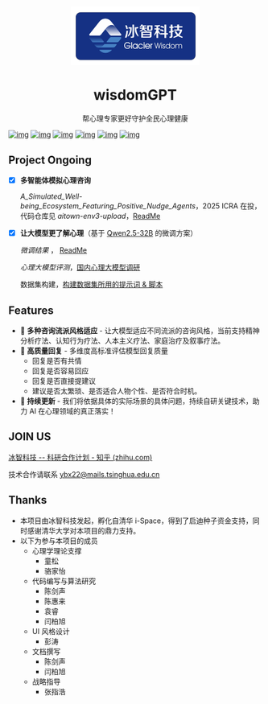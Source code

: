 <p align="center">
  <img src="_DocumentRSS/LOGO_GlacierWisdom.jpg" width="256.7" height="117.3"/>
</p>
<h1 align="center">
wisdomGPT
</h1>
<p align="center">
帮心理专家更好守护全民心理健康
</p>



[![img](https://camo.githubusercontent.com/cb8349ea1435fc55c3d3069583d60a799a99e17f22de0014a7a0aaa6dc769102/68747470733a2f2f696d672e736869656c64732e696f2f62616467652f6c6963656e73652d417061636865253230322d7265642e737667)](https://github.com/scutcyr/SoulChat/blob/main/LICENSE) [![img](https://camo.githubusercontent.com/5cf5081e3d9dc7612f1c0ed88f2c9e7e783a388242d5acdd998ed6ff49500a78/68747470733a2f2f696d672e736869656c64732e696f2f62616467652f707974686f6e2d332e382b2d6166662e737667)](https://github.com/scutcyr/SoulChat/blob/main) [![img](https://camo.githubusercontent.com/bd8f9816b7aaf22875471ceb341b343fcda0222a7c0dae850084ef1babf08381/68747470733a2f2f696d672e736869656c64732e696f2f6769746875622f636f6e7472696275746f72732f736375746379722f536f756c436861743f636f6c6f723d396561)](https://github.com/scutcyr/SoulChat/graphs/contributors) [![img](https://camo.githubusercontent.com/08eb85ab7412d2837983792fa5cae949fe73ab54f0f3f39a6e06af1ba3bbe678/68747470733a2f2f696d672e736869656c64732e696f2f6769746875622f636f6d6d69742d61637469766974792f6d2f736375746379722f536f756c436861743f636f6c6f723d336166)](https://github.com/scutcyr/SoulChat/commits) [![img](https://camo.githubusercontent.com/93489c5e750803447b83ff9719d96a60547e8b834e27a75498b57ad49bc12f14/68747470733a2f2f696d672e736869656c64732e696f2f6769746875622f6973737565732f736375746379722f536f756c436861743f636f6c6f723d396363)](https://github.com/scutcyr/SoulChat/issues) [![img](https://camo.githubusercontent.com/512f5d2eb2c77591dd673710e10ba2e24e25ed9af9810b9d45c60bc65a9ee6ba/68747470733a2f2f696d672e736869656c64732e696f2f6769746875622f73746172732f736375746379722f536f756c436861743f636f6c6f723d636366)](https://github.com/glacierwisdom/wisdomGPT/stargazers)

## Project Ongoing

- [x] **多智能体模拟心理咨询** 

  *A_Simulated_Well-being_Ecosystem_Featuring_Positive_Nudge_Agents*，2025 ICRA 在投，代码仓库见 *aitown-env3-upload*，<a href="aitown-evo3-upload/readme.md" target="_blank">ReadMe</a>

- [x] **让大模型更了解心理**（基于 [Qwen2.5-32B](https://huggingface.co/Qwen/Qwen2.5-32B-Instruct) 的微调方案）

  *微调结果* ， <a href="sft_0926_lr5e-5/README.md" target="_blank">ReadMe</a>

  *心理大模型评测*，<a href="_DocumentRSS/PsycoLLM_evaluate.md" target="_blank">国内心理大模型调研</a>

  数据集构建，<a href="dataset_constructer" target="_blank">构建数据集所用的提示词 & 脚本</a>

  

## Features

- 🎤 **多种咨询流派风格适应** - 让大模型适应不同流派的咨询风格，当前支持精神分析疗法、认知行为疗法、人本主义疗法、家庭治疗及叙事疗法。
- 💃 **高质量回复** - 多维度高标准评估模型回复质量
  - 回复是否有共情
  - 回复是否容易回应
  - 回复是否直接提建议
  - 建议是否太繁琐、是否适合人物个性、是否符合时机。
- 🏀 **持续更新** - 我们将依据具体的实际场景的具体问题，持续自研关键技术，助力 AI 在心理领域的真正落实！

## JOIN US

[冰智科技 -- 科研合作计划 - 知乎 (zhihu.com)](https://zhuanlan.zhihu.com/p/720352591)

技术合作请联系 ybx22@mails.tsinghua.edu.cn

## Thanks

- 本项目由冰智科技发起，孵化自清华 i-Space，得到了启迪种子资金支持，同时感谢清华大学对本项目的鼎力支持。
- 以下为参与本项目的成员
  - 心理学理论支撑
    - 童松
    - 骆家怡 
  - 代码编写与算法研究
    - 陈剑声
    - 陈惠来
    - 袁睿
    - 闫柏旭
  - UI 风格设计
    - 彭涛
  - 文档撰写
    - 陈剑声
    - 闫柏旭
  - 战略指导
    - 张指浩
  
